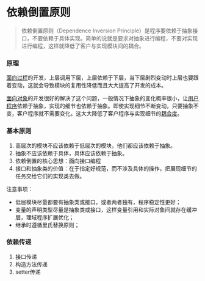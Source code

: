# 依赖倒置原则

> 依赖倒置原则（Dependence Inversion Principle）是程序要依赖于抽象接口，不要依赖于具体实现。简单的说就是要求对抽象进行编程，不要对实现进行编程，这样就降低了客户与实现模块间的耦合。

### 原理

[面向过程](https://baike.baidu.com/item/面向过程)的开发，上层调用下层，上层依赖于下层，当下层剧烈变动时上层也要跟着变动，这就会导致模块的复用性降低而且大大提高了开发的成本。

[面向对象](https://baike.baidu.com/item/面向对象)的开发很好的解决了这个问题，一般情况下抽象的变化概率很小，让[用户程序](https://baike.baidu.com/item/用户程序)依赖于抽象，实现的细节也依赖于抽象。即使实现细节不断变动，只要抽象不变，客户程序就不需要变化。这大大降低了客户程序与实现细节的[耦合度](https://baike.baidu.com/item/耦合度)。

### 基本原则

1. 高层次的模块不应该依赖于低层次的模块，他们都应该依赖于抽象。
2. 抽象不应该依赖于具体，具体应该依赖于抽象。
3. 依赖倒置的核心思想：面向接口编程
4. 接口和抽象类的价值：在于指定好规范，而不涉及具体的操作，把展现细节的任务交给它们的实现类去做。

注意事项：

- 低层模块尽量都要有抽象类或接口，或者两者独有，程序稳定性更好；
- 变量的声明类型尽量是抽象类或接口，这样变量引用和实际对象间就存在缓冲层，理域程序扩展优化；
- 继承时遵循里氏替换原则；

### 依赖传递

1. 接口传递
2. 构造方法传递
3. setter传递

